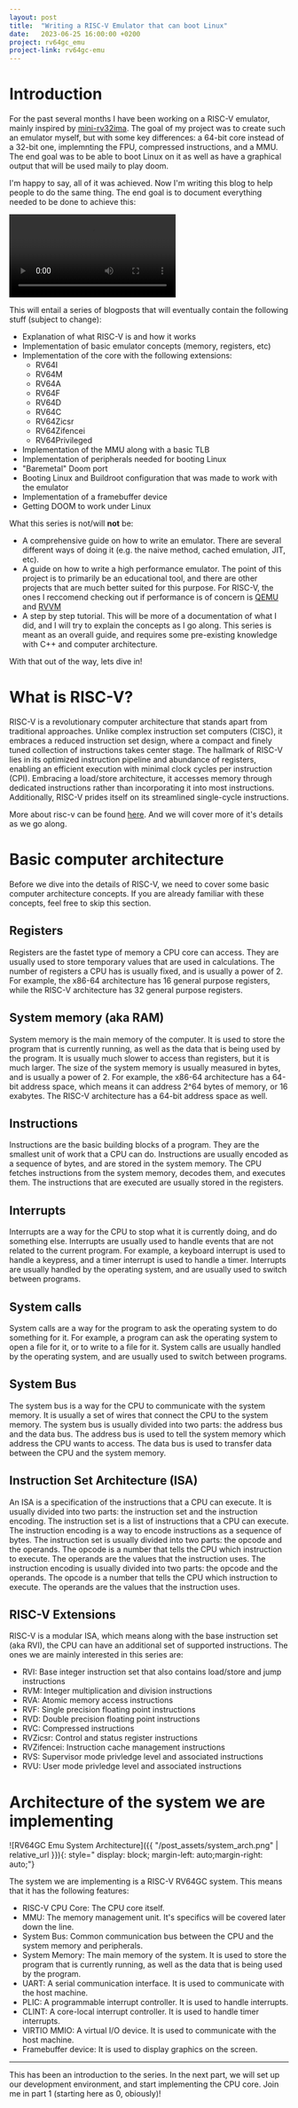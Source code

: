 ```yaml
---
layout: post
title:  "Writing a RISC-V Emulator that can boot Linux"
date:   2023-06-25 16:00:00 +0200
project: rv64gc_emu
project-link: rv64gc-emu
---
```


# Introduction

For the past several months I have been working on a RISC-V emulator, mainly inspired by [mini-rv32ima](https://github.com/cnlohr/mini-rv32ima). The goal of my project was to create such an emulator myself, but with some key differences: a 64-bit core instead of a 32-bit one, implemnting the FPU, compressed instructions, and a MMU. The end goal was to be able to boot Linux on it as well as have a graphical output that will be used maily to play doom.

I'm happy to say, all of it was achieved. Now I'm writing this blog to help people to do the same thing. The end goal is to document everything needed to be done to achieve this:

<video controls="controls" src="https://user-images.githubusercontent.com/29211832/247784659-0b25afea-3062-4471-b5e4-7e286e6425f1.mp4" allowfullscreen></video>

This will entail a series of blogposts that will eventually contain the following stuff (subject to change):

- Explanation of what RISC-V is and how it works
- Implementation of basic emulator concepts (memory, registers, etc)
- Implementation of the core with the following extensions:
  - RV64I
  - RV64M
  - RV64A
  - RV64F
  - RV64D
  - RV64C
  - RV64Zicsr
  - RV64Zifencei
  - RV64Privileged
- Implementation of the MMU along with a basic TLB
- Implementation of peripherals needed for booting Linux
- "Baremetal" Doom port
- Booting Linux and Buildroot configuration that was made to work with the emulator
- Implementation of a framebuffer device
- Getting DOOM to work under Linux

What this series is not/will **not** be:
- A comprehensive guide on how to write an emulator. There are several different ways of doing it (e.g. the naive method, cached emulation, JIT, etc).
- A guide on how to write a high performance emulator. The point
of this project is to primarily be an educational tool, and there are other projects that are much better suited for this purpose. For RISC-V, the ones I reccomend checking out if performance is of concern is [QEMU](https://www.qemu.org/) and [RVVM](https://github.com/LekKit/RVVM)
- A step by step tutorial. This will be more of a documentation of what I did, and I will try to explain the concepts as I go along. This series is meant as an overall guide, and requires some pre-existing knowledge with C++ and computer architecture.

With that out of the way, lets dive in!

# What is RISC-V?

RISC-V is a revolutionary computer architecture that stands apart from traditional approaches. Unlike complex instruction set computers (CISC), it embraces a reduced instruction set design, where a compact and finely tuned collection of instructions takes center stage. The hallmark of RISC-V lies in its optimized instruction pipeline and abundance of registers, enabling an efficient execution with minimal clock cycles per instruction (CPI). Embracing a load/store architecture, it accesses memory through dedicated instructions rather than incorporating it into most instructions. Additionally, RISC-V prides itself on its streamlined single-cycle instructions. 

More about risc-v can be found [here](https://riscv.org/). And we will cover more of it's details as we go along.

# Basic computer architecture

Before we dive into the details of RISC-V, we need to cover some basic computer architecture concepts. If you are already familiar with these concepts, feel free to skip this section.

## Registers

Registers are the fastet type of memory a CPU core can access. They are usually used to store temporary values that are used in calculations. The number of registers a CPU has is usually fixed, and is usually a power of 2. For example, the x86-64 architecture has 16 general purpose registers, while the RISC-V architecture has 32 general purpose registers.

## System memory (aka RAM)

System memory is the main memory of the computer. It is used to store the program that is currently running, as well as the data that is being used by the program. It is usually much slower to access than registers, but it is much larger. The size of the system memory is usually measured in bytes, and is usually a power of 2. For example, the x86-64 architecture has a 64-bit address space, which means it can address 2^64 bytes of memory, or 16 exabytes. The RISC-V architecture has a 64-bit address space as well.

## Instructions

Instructions are the basic building blocks of a program. They are the smallest unit of work that a CPU can do. Instructions are usually encoded as a sequence of bytes, and are stored in the system memory. The CPU fetches instructions from the system memory, decodes them, and executes them. The instructions that are executed are usually stored in the registers.

## Interrupts

Interrupts are a way for the CPU to stop what it is currently doing, and do something else. Interrupts are usually used to handle events that are not related to the current program. For example, a keyboard interrupt is used to handle a keypress, and a timer interrupt is used to handle a timer. Interrupts are usually handled by the operating system, and are usually used to switch between programs.

## System calls

System calls are a way for the program to ask the operating system to do something for it. For example, a program can ask the operating system to open a file for it, or to write to a file for it. System calls are usually handled by the operating system, and are usually used to switch between programs.

## System Bus

The system bus is a way for the CPU to communicate with the system memory. It is usually a set of wires that connect the CPU to the system memory. The system bus is usually divided into two parts: the address bus and the data bus. The address bus is used to tell the system memory which address the CPU wants to access. The data bus is used to transfer data between the CPU and the system memory.

## Instruction Set Architecture (ISA)

An ISA is a specification of the instructions that a CPU can execute. It is usually divided into two parts: the instruction set and the instruction encoding. The instruction set is a list of instructions that a CPU can execute. The instruction encoding is a way to encode instructions as a sequence of bytes. The instruction set is usually divided into two parts: the opcode and the operands. The opcode is a number that tells the CPU which instruction to execute. The operands are the values that the instruction uses. The instruction encoding is usually divided into two parts: the opcode and the operands. The opcode is a number that tells the CPU which instruction to execute. The operands are the values that the instruction uses.

## RISC-V Extensions

RISC-V is a modular ISA, which means along with the base instruction set (aka RVI), the CPU can have an additional set of supported instructions. The ones we are mainly interested in this series are:

- RVI: Base integer instruction set that also contains load/store and jump instructions
- RVM: Integer multiplication and division instructions
- RVA: Atomic memory access instructions
- RVF: Single precision floating point instructions
- RVD: Double precision floating point instructions
- RVC: Compressed instructions
- RVZicsr: Control and status register instructions
- RVZifencei: Instruction cache management instructions
- RVS: Supervisor mode privledge level and associated instructions
- RVU: User mode privledge level and associated instructions


# Architecture of the system we are implementing

![RV64GC Emu System Architecture]({{ "/post_assets/system_arch.png" | relative_url }}){: style=" display: block; margin-left: auto;margin-right: auto;"}

The system we are implementing is a RISC-V RV64GC system. This means that it has the following features:

- RISC-V CPU Core: The CPU core itself.
- MMU: The memory management unit. It's specifics will be covered later down the line.
- System Bus: Common communication bus between the CPU and the system memory and peripherals.
- System Memory: The main memory of the system. It is used to store the program that is currently running, as well as the data that is being used by the program.
- UART: A serial communication interface. It is used to communicate with the host machine.
- PLIC: A programmable interrupt controller. It is used to handle interrupts.
- CLINT: A core-local interrupt controller. It is used to handle timer interrupts.
- VIRTIO MMIO: A virtual I/O device. It is used to communicate with the host machine.
- Framebuffer device: It is used to display graphics on the screen.

---

This has been an introduction to the series. In the next part, we will set up our development environment, and start implementing the CPU core. Join me in part 1 (starting here as 0, obiously)!
